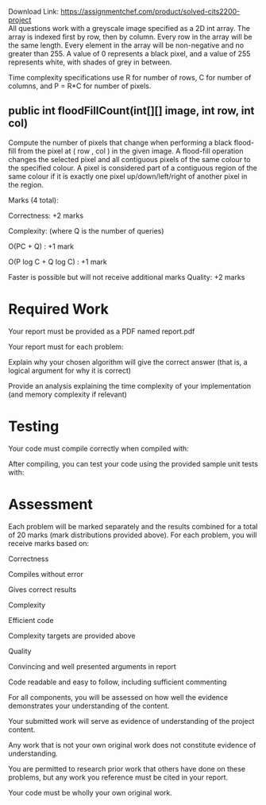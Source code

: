 Download Link: https://assignmentchef.com/product/solved-cits2200-project
<br>
All questions work with a greyscale image specified as a 2D int array. The array is indexed first by row, then by column. Every row in the array will be the same length. Every element in the array will be non-negative and no greater than 255. A value of 0 represents a black pixel, and a value of 255 represents white, with shades of grey in between.

Time complexity specifications use R for number of rows, C for number of columns, and P = R*C for number of pixels.

<h2>public int floodFillCount(int[][] image, int row, int col)</h2>

Compute the number of pixels that change when performing a black flood-fill from the pixel at ( row , col ) in the given image. A flood-fill operation changes the selected pixel and all contiguous pixels of the same colour to the specified colour. A pixel is considered part of a contiguous region of the same colour if it is exactly one pixel up/down/left/right of another pixel in the region.

Marks (4 total):

Correctness: +2 marks

Complexity: (where Q is the number of queries)

O(PC + Q) : +1 mark

O(P log C + Q log C) : +1 mark

Faster is possible but will not receive additional marks Quality: +2 marks

<h1>Required Work</h1>

Your report must be provided as a PDF named report.pdf

Your report must for each problem:

Explain why your chosen algorithm will give the correct answer (that is, a logical argument for why it is correct)

Provide an analysis explaining the time complexity of your implementation (and memory complexity if relevant)

<h1>Testing</h1>

Your code must compile correctly when compiled with:

After compiling, you can test your code using the provided sample unit tests with:

<h1>Assessment</h1>

Each problem will be marked separately and the results combined for a total of 20 marks (mark distributions provided above). For each problem, you will receive marks based on:

Correctness

Compiles without error

Gives correct results

Complexity

Efficient code

Complexity targets are provided above

Quality

Convincing and well presented arguments in report

Code readable and easy to follow, including sufficient commenting

For all components, you will be assessed on how well the evidence demonstrates your understanding of the content.

Your submitted work will serve as evidence of understanding of the project content.

Any work that is not your own original work does not constitute evidence of understanding.

You are permitted to research prior work that others have done on these problems, but any work you reference must be cited in your report.

Your code must be wholly your own original work.